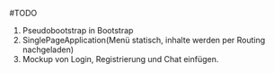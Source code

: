#TODO
  1. Pseudobootstrap in Bootstrap
  2. SinglePageApplication(Menü statisch, inhalte werden per Routing nachgeladen)
  3. Mockup von Login, Registrierung und Chat einfügen.
